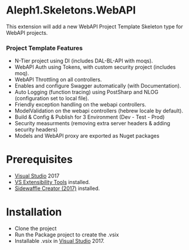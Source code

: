 # Aleph1.Skeletons.WebAPI
This extension will add a new WebAPI Project Template Skeleton type for WebAPI projects.  

### Project Template Features
* N-Tier project using DI (includes DAL-BL-API with moqs).
* WebAPI Auth using Tokens, with custom security project (includes moq).
* WebAPI Throttling on all controllers.
* Enables and configure Swagger automatically (with Documentation).
* Auto Logging (function tracing) using PostSharp and NLOG (configuration set to local file).
* Friendly exception handling on the webapi controllers.
* ModelValidation on the webapi controllers (hebrew locale by default).
* Build & Config & Publish for 3 Environment (Dev - Test - Prod)
* Security measurments (removing extra server headers & adding security headers)
* Models and WebAPI proxy are exported as Nuget packages

# Prerequisites
* [Visual Studio](https://www.visualstudio.com/) 2017
* [VS Extensibility Tools](https://marketplace.visualstudio.com/items?itemName=MadsKristensen.ExtensibilityTools) installed.
* [Sidewaffle Creator (2017)](https://marketplace.visualstudio.com/items?itemName=Sayed-Ibrahim-Hashimi.SidewaffleCreator2017) installed.

# Installation
* Clone the project
* Run the Package project to create the .vsix
* Installable .vsix in [Visual Studio](https://www.visualstudio.com/) 2017.

